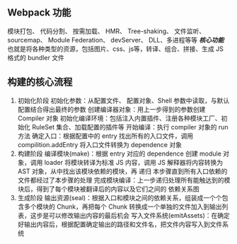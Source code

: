## Webpack 功能
模块打包、
代码分割、
按需加载、
HMR、
Tree-shaking、
文件监听、
sourcemap、
Module Federation、
devServer、
DLL、多进程等等
***核心功能*** 
也就是将各种类型的资源，包括图片、css、js等，转译、组合、拼接、生成 JS 格式的 bundler 文件
## 构建的核心流程
1. 初始化阶段
初始化参数：从配置文件、 配置对象、Shell 参数中读取，与默认配置结合得出最终的参数
创建编译器对象：用上一步得到的参数创建 Compiler 对象
初始化编译环境：包括注入内置插件、注册各种模块工厂、初始化 RuleSet 集合、加载配置的插件等
开始编译：执行 compiler 对象的 run 方法
确定入口：根据配置中的 entry 找出所有的入口文件，调用 compilition.addEntry 将入口文件转换为 dependence 对象
2. 构建阶段
编译模块(make)：根据 entry 对应的 dependence 创建 module 对象，调用 loader 将模块转译为标准 JS 内容，调用 JS 解释器将内容转换为 AST 对象，从中找出该模块依赖的模块，再 递归 本步骤直到所有入口依赖的文件都经过了本步骤的处理
完成模块编译：上一步递归处理所有能触达到的模块后，得到了每个模块被翻译后的内容以及它们之间的 依赖关系图
3. 生成阶段
输出资源(seal)：根据入口和模块之间的依赖关系，组装成一个个包含多个模块的 Chunk，再把每个 Chunk 转换成一个单独的文件加入到输出列表，这步是可以修改输出内容的最后机会
写入文件系统(emitAssets)：在确定好输出内容后，根据配置确定输出的路径和文件名，把文件内容写入到文件系统